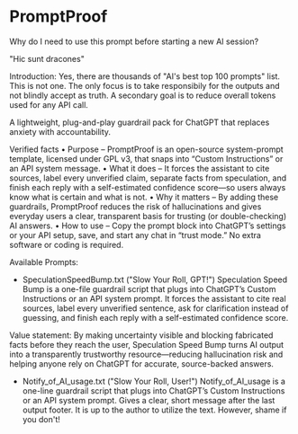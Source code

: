# PromptProof

Why do I need to use this prompt before starting a new AI session?

"Hic sunt dracones"

Introduction: Yes, there are thousands of "AI's best top 100 prompts" list. This is not one. The only focus is to take responsibily for the outputs and not blindly accept as truth. A secondary goal is to reduce overall tokens used for any API call. 

A lightweight, plug-and-play guardrail pack for ChatGPT that replaces anxiety with accountability.

Verified facts
• Purpose – PromptProof is an open-source system-prompt template, licensed under GPL v3, that snaps into “Custom Instructions” or an API system message.
• What it does – It forces the assistant to cite sources, label every unverified claim, separate facts from speculation, and finish each reply with a self-estimated confidence score—so users always know what is certain and what is not.
• Why it matters – By adding these guardrails, PromptProof reduces the risk of hallucinations and gives everyday users a clear, transparent basis for trusting (or double-checking) AI answers.
• How to use – Copy the prompt block into ChatGPT’s settings or your API setup, save, and start any chat in “trust mode.” No extra software or coding is required.

Available Prompts:

- SpeculationSpeedBump.txt ("Slow Your Roll, GPT!")
Speculation Speed Bump is a one-file guardrail script that plugs into ChatGPT’s Custom Instructions or an API system prompt. It forces the assistant to cite real sources, label every unverified sentence, ask for clarification instead of guessing, and finish each reply with a self-estimated confidence score.

Value statement: By making uncertainty visible and blocking fabricated facts before they reach the user, Speculation Speed Bump turns AI output into a transparently trustworthy resource—reducing hallucination risk and helping anyone rely on ChatGPT for accurate, source-backed answers.

- Notify_of_AI_usage.txt ("Slow Your Roll, User!")
Notify_of_AI_usage is a one-line guardrail script that plugs into ChatGPT’s Custom Instructions or an API system prompt. Gives a clear, short message after the last output footer. It is up to the author to utilize the text. However, shame if you don't! 
